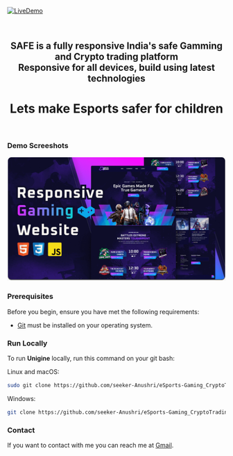 [![LiveDemo](https://img.shields.io/badge/Live%20Demo-Click%20Here-brightgreen)](https://seeker-anushri.github.io/eSports-Gaming_CryptoTrading-platform/)
<div align="center">
  <br />

  ## SAFE is a fully responsive India's safe Gamming and Crypto trading platform   <br />Responsive for all devices, build using latest technologies
 # Lets make Esports safer for children
</div>

<br />

### Demo Screeshots
![Unigine Desktop Demo](./readme-images/desktop.png "Desktop Demo")

### Prerequisites

Before you begin, ensure you have met the following requirements:

* [Git](https://git-scm.com/downloads "Download Git") must be installed on your operating system.

### Run Locally

To run **Unigine** locally, run this command on your git bash:

Linux and macOS:

```bash
sudo git clone https://github.com/seeker-Anushri/eSports-Gaming_CryptoTrading-platform.git
```

Windows:

```bash
git clone https://github.com/seeker-Anushri/eSports-Gaming_CryptoTrading-platform.git
```

### Contact

If you want to contact with me you can reach me at [Gmail](anushritaig@gmail.com).



